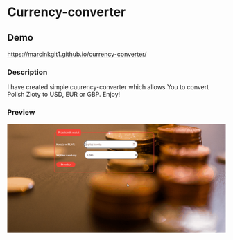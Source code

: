 # Currency-converter

## Demo

https://marcinkgit1.github.io/currency-converter/

### Description

I have created simple cuurency-converter which allows You to convert Polish Zloty to USD, EUR or GBP. Enjoy!

### Preview

![converter](https://raw.githubusercontent.com/marcinKgit1/currency-converter/06230d4a2e62a1d2ce4227fcb6a509c0437707ef/images/kantor.gif)
